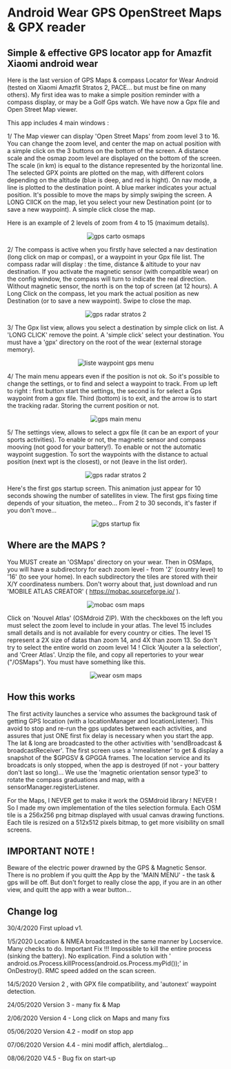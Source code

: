 # Android Wear GPS OpenStreet Maps & GPX reader
Simple &amp; effective GPS locator app for Amazfit Xiaomi android wear
------------------------------------------------------------------------------
Here is the last version of GPS Maps & compass Locator for Wear Android (tested on Xiaomi Amazfit Stratos 2, PACE... but must be fine on many others). My first idea was to make a simple position reminder with a compass display, or may be a Golf Gps watch. We have now a Gpx file and Open Street Map viewer.

This app includes 4 main windows :

1/ The Map viewer can display 'Open Street Maps' from zoom level 3 to 16. You can change the zoom level, and center the map on actual position with a simple click on the 3 buttons on the bottom of the screen. A distance scale and the osmap zoom level are displayed on the bottom of the screen. The scale (in km) is equal to the distance represented by the horizontal line. 
The selected GPX points are plotted on the map, with different colors depending on the altitude (blue is deep, and red is hight).
On nav mode, a line is plotted to the destination point.
A blue marker indicates your actual position.
It's possible to move the maps by simply swiping the screen.
A LONG ClICK on the map, let you select your new Destination point (or to save a new waypoint).
A simple click close the map.

Here is an example of 2 levels of zoom from 4 to 15 (maximum details).

<center><img src="/6-carto3.jpg" alt="gps carto osmaps"/></center>

2/ The compass is active when you firstly have selected a nav destination (long click on map or compas), or a waypoint in your Gpx file list.
The compass radar will display : the time, distance & altitude to your nav destination.
If you activate the magnetic sensor (with compatible wear) on the config window, the compass will turn to indicate the real direction.
Without magnetic sensor, the north is on the top of screen (at 12 hours).
A Long Click on the compass, let you mark the actual position as new Destination (or to save a new waypoint).
Swipe to close the map.

<center><img src="/5-scann.jpg" alt="gps radar stratos 2"/></center>

3/ The Gpx list view, allows you select a destination by simple click on list.
A 'LONG CLICK' remove the point. A 'simple click' select your destination.
You must have a 'gpx' directory on the root of the wear (external storage memory).

<center><img src="/3-wpt-liste.jpg" alt="liste waypoint gps menu"/></center>

4/ The main menu appears even if the position is not ok. So it's possible to change the settings, or to find and select a waypoint to track.
From up left to right : first button start the settings, the second is for select a Gps waypoint from a gpx file.
Third (bottom) is to exit, and the arrow is to start the tracking radar. Storing the current position or not.

<center><img src="/2-main-screen.jpg" alt="gps main menu"/></center>

5/ The settings view, allows to select a gpx file (it can be an export of your sports activities).
To enable or not, the magnetic sensor and compass mooving (not good for your battery!).
To enable or not the automatic waypoint suggestion.
To sort the waypoints with the distance to actual position (next wpt is the closest), or not (leave in the list order).

<center><img src="/4-settings.jpg" alt="gps radar stratos 2"/></center>

Here's the first gps startup screen. This animation just appear for 10 seconds showing the number of satellites in view.
The first gps fixing time depends of your situation, the meteo... From 2 to 30 seconds, it's faster if you don't move...

<center><img src="/1-startscreen.jpg" alt="gps startup fix"/></center>

Where are the MAPS ?
-------------------
You MUST create an 'OSMaps' directory on your wear.
Then in OSMaps, you will have a subdirectory for each zoom level - from '2' (country level) to '16' (to see your home).
In each subdirectory the tiles are stored with their X/Y coordinatess numbers.
Don't worry about that, just download and run 'MOBILE ATLAS CREATOR' ( https://mobac.sourceforge.io/ ).

<center><img src="/mobac1.jpg" alt="mobac osm maps"/></center>

Click on 'Nouvel Atlas' (OSMdroid ZIP). With the checkboxes on the left you must select the zoom level to include in your atlas.
The level 15 includes small details and is not available for every country or cities. The level 15 represent a 2X size of datas than zoom 14, and 4X than zoom 13. So don't try to select the entire world on zoom level 14 !
Click 'Ajouter a la selection', and 'Creer Atlas'.
Unzip the file, and copy all repertories to your wear ("/OSMaps").
You must have something like this.

<center><img src="/osmaps-wear1.jpg" alt="wear osm maps"/></center>

How this works
--------------
The first activity launches a service who assumes the background task of getting GPS location (with a locationManager and locationListener). This avoid to stop and re-run the gps updates between each activities, and assures that just ONE first fix delay is necessary when you start the app.
The lat & long are broadcasted to the other activities with 'sendBroadcast & broadcastReceiver'.
The first screen uses a 'nmealistener' to get & display a snapshot of the $GPGSV & GPGGA frames.
The location service and its broadcats is only stopped, when the app is destroyed (if not - your battery don't last so long)...
We use the 'magnetic orientation sensor type3' to rotate the compass graduations and map, with a sensorManager.registerListener.

For the Maps, I NEVER get to make it work the OSMdroid library ! NEVER ! So I made my own implementation of the tiles selection formula.
Each OSM tile is a 256x256 png bitmap displayed with usual canvas drawing functions.
Each tile is resized on a 512x512 pixels bitmap, to get more visibility on small screens.

IMPORTANT NOTE !
---------------
Beware of the electric power drawned by the GPS & Magnetic Sensor. There is no problem if you quitt the App by the 'MAIN MENU' - the task & gps will be off. But don't forget to really close the app, if you are in an other view, and quitt the app with a wear button... 

Change log
----------
30/4/2020 First upload v1.

1/5/2020  Location & NMEA broadcasted in the same manner by Locservice. Many checks to do.
          Important Fix !!! Impossible to kill the entire process (sinking the battery). No explication. Find a solution with ' android.os.Process.killProcess(android.os.Process.myPid());' in OnDestroy().
          RMC speed added on the scan screen.
         
14/5/2020  Version 2 , with GPX file compatibility, and 'autonext' waypoint detection.

24/05/2020 Version 3 - many fix & Map

2/06/2020  Version 4 - Long click on Maps and many fixs

05/06/2020 Version 4.2 - modif on stop app

07/06/2020 Version 4.4 - mini modif affich, alertdialog...

08/06/2020 V4.5 - Bug fix on start-up


